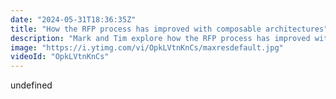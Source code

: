 ```yaml
---
date: "2024-05-31T18:36:35Z"
title: "How the RFP process has improved with composable architectures"
description: "Mark and Tim explore how the RFP process has improved with composable architectures and how Uniform can help"
image: "https://i.ytimg.com/vi/OpkLVtnKnCs/maxresdefault.jpg"
videoId: "OpkLVtnKnCs"
---
```


undefined